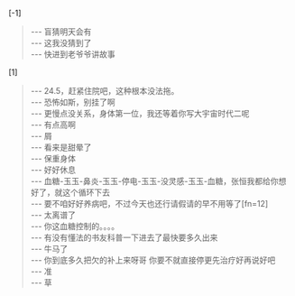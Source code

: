 
[-1] 
>--- 盲猜明天会有<br>
>--- 这我没猜到了<br>
>--- 快进到老爷爷讲故事<br>

[1] 
>--- 24.5，赶紧住院吧，这种根本没法拖。<br>
>--- 恐怖如斯，别挂了啊<br>
>--- 更慢点没关系，身体第一位，我还等着你写大宇宙时代二呢<br>
>--- 有点高啊<br>
>--- 屑<br>
>--- 看来是甜晕了<br>
>--- 保重身体<br>
>--- 好好休息<br>
>--- 血糖-玉玉-鼻炎-玉玉-停电-玉玉-没灵感-玉玉-血糖，张恒我都给你想好了，就这个循环下去<br>
>--- 要不咱好好养病吧，不过今天也还行请假请的早不用等了[fn=12]<br>
>--- 太离谱了<br>
>--- 你这血糖控制的。。。。<br>
>--- 有没有懂法的书友科普一下进去了最快要多久出来<br>
>--- 牛马了<br>
>--- 你到底多久把欠的补上来呀哥 你要不就直接停更先治疗好再说好吧<br>
>--- 准<br>
>--- 草<br>
